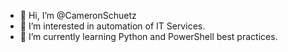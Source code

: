 - 👋 Hi, I’m @CameronSchuetz
- 👀 I’m interested in automation of IT Services. 
- 🌱 I’m currently learning Python and PowerShell best practices.


